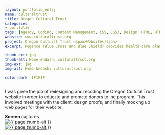 ```yaml
---
layout: portfolio_entry
name: culturaltrust
title: Oregon Cultural Trust
categories:
- portfolio
tags: [Agency, Coding, Content Management, CSS, CSS3, Design, HTML, HTML5, jQuery, PHP, Squishymedia, Web Design]
website: www.culturaltrust.org
project: Oregon Cultural Trust <span>Website</span>
excerpt: Regence (Blue Cross and Blue Shield) provides health care plans for Oregon, Utah, and Idaho. The web site provides resources for all visitors and allows members to administer their plans.

thumb-ext: jpg
thumb-alt: Home &ndash; culturaltrust.org
img-ext: jpg
img-alt: Home &ndash; culturaltrust.org

color-dark: 1F1F1F
---
```

I was given the job of redesigning and recoding the Oregon Cultural Trust website in order to educate and promote donors to the program. This involved meetings with the client, design proofs, and finally mocking up web pages for their website.

<section class="cf">
  <span class="section-title"><b>Screen</b> captures</span>
  <div class="grid grid--guttersLarge grid-wrap thumb-grid">
    <div class="thumb grid-cell show-me animated">
      <a href="#" class="fluidbox">
        <img src="/img/portfolio/{{ page.name }}/{{ page.name }}-01.{{ page.img-ext }}" alt="{{ page.thumb-alt }}" class="img-responsive">
      </a>
    </div>
    <div class="thumb grid-cell show-me animated">
      <a href="#" class="fluidbox">
        <img src="/img/portfolio/{{ page.name }}/{{ page.name }}-02.{{ page.img-ext }}" alt="{{ page.thumb-alt }}" class="img-responsive">
      </a>
    </div>
  </div>
</section>
